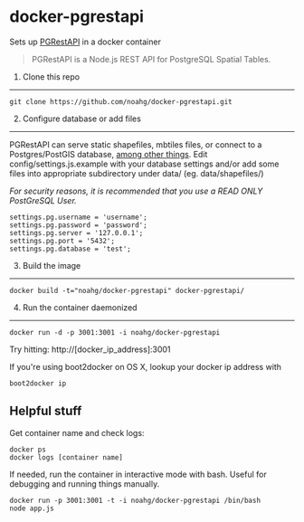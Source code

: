docker-pgrestapi
================

Sets up [PGRestAPI](https://github.com/spatialdev/PGRestAPI) in a docker container

> PGRestAPI is a Node.js REST API for PostgreSQL Spatial Tables.


1. Clone this repo
----------

```
git clone https://github.com/noahg/docker-pgrestapi.git
```

2. Configure database or add files
----------

PGRestAPI can serve static shapefiles, mbtiles files, or connect to a Postgres/PostGIS database, [among other things](https://github.com/spatialdev/PGRestAPI#overview).
Edit config/settings.js.example with your database settings and/or add some files into appropriate subdirectory under data/ (eg. data/shapefiles/)

*For security reasons, it is recommended that you use a READ ONLY PostGreSQL User.*

```
settings.pg.username = 'username';
settings.pg.password = 'password';
settings.pg.server = '127.0.0.1';
settings.pg.port = '5432';
settings.pg.database = 'test';
```

3. Build the image
--------

```
docker build -t="noahg/docker-pgrestapi" docker-pgrestapi/
```

4. Run the container daemonized
---------

```
docker run -d -p 3001:3001 -i noahg/docker-pgrestapi
```
Try hitting: http://[docker_ip_address]:3001

If you're using boot2docker on OS X, lookup your docker ip address with
```
boot2docker ip
```

Helpful stuff
--------
Get container name and check logs:
```
docker ps
docker logs [container name]
```
If needed, run the container in interactive mode with bash. Useful for debugging and running things manually.
```
docker run -p 3001:3001 -t -i noahg/docker-pgrestapi /bin/bash
node app.js
```